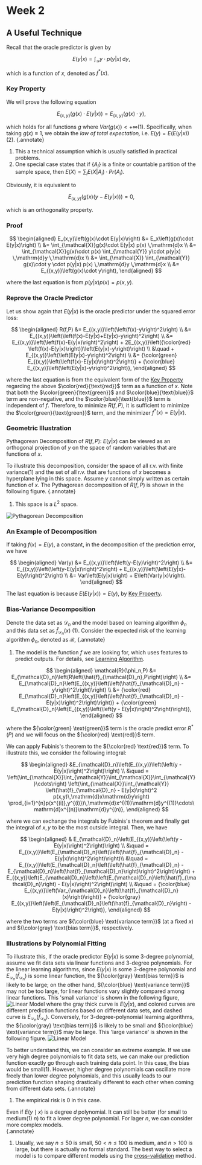 # Week 2

## A Useful Technique

Recall that the oracle predictor is given by

$$
E(y|x) = \int_{\mathcal{Y}} y\cdot p(y|x) \,\mathrm{d}y,
$$

which is a function of $x$, denoted as $f^*(x)$.

### Key Property

We will prove the following equation

$$
E_{(x,y)}\left(g(x)\cdot E(y|x)\right) = E_{(x,y)}\left(g(x)\cdot y\right),
$$

which holds for all functions $g$ where $Var\left(g(x)\right)<+\infty$(1). Specifically, when taking $g(x)\equiv 1$, we obtain the *law of total expectation,* i.e. $E\left(y\right) = E\left(E(y|x)\right)$(2).
{.annotate}

1. This a technical assumption which is usually satisfied in practical problems.
2. One special case states that if $\left\{A_i\right\}$ is a finite or countable partition of the sample space, then $E(X)=\sum_i E\left(X | A_i\right) \cdot Pr\left(A_i\right)$.

Obviously, it is equivalent to

$$
E_{(x,y)}\left(g(x)\left(y-E(y|x)\right)\right) = 0,
$$

which is an orthogonality property.

### Proof

$$
\begin{aligned}
E_(x,y)\left(g(x)\cdot E(y|x)\right) 
&= E_x\left(g(x)\cdot E(y|x)\right) \\
&= \int_{\mathcal{X}}g(x)\cdot E(y|x) p(x) \,\mathrm{d}x \\
&= \int_{\mathcal{X}}g(x)\cdot p(x) \int_{\mathcal{Y}} y\cdot p(y|x) \,\mathrm{d}y \,\mathrm{d}x \\
&= \int_{\mathcal{X}} \int_{\mathcal{Y}} g(x)\cdot y \cdot p(y|x) p(x) \,\mathrm{d}y \,\mathrm{d}x \\
&= E_{(x,y)}\left(g(x)\cdot y\right),
\end{aligned}
$$

where the last equation is from $p(y|x) p(x) = p(x,y)$.

### Reprove the Oracle Predictor

Let us show again that $E(y|x)$ is the oracle predictor under the squared error loss:

$$
\begin{aligned}
R(f,P) 
&= E_{(x,y)}\left(\left(f(x)-y\right)^2\right) \\
&= E_{(x,y)}\left(\left(f(x)-E(y|x)+E(y|x)-y\right)^2\right) \\
&= E_{(x,y)}\left(\left(f(x)-E(y|x)\right)^2\right) + 2E_{(x,y)}\left({\color{red} \left(f(x)-E(y|x)\right)}\left(E(y|x)-y\right)\right) \\ 
&\quad + E_{(x,y)}\left(\left(E(y|x)-y\right)^2\right) \\
&= {\color{green} E_{(x,y)}\left(\left(f(x)-E(y|x)\right)^2\right)} + {\color{blue} E_{(x,y)}\left(\left(E(y|x)-y\right)^2\right)},
\end{aligned}
$$

where the last equation is from the equivalent form of the [Key Property](#key-property) regarding the above $\color{red}{\text{red}}$ term as a function of $x$.
Note that both the $\color{green}{\text{green}}$ and $\color{blue}{\text{blue}}$ term are non-negative, and the $\color{blue}{\text{blue}}$ term is independent of $f$. Therefore, to minimize $R(f,P)$, it is sufficient to minimize the $\color{green}{\text{green}}$ term, and the minimizer $f^*(x) = E(y|x)$.

### Geometric Illustration

Pythagorean Decomposition of $R(f,P)$: $E(y|x)$ can be viewed as an orthogonal projection of $y$ on the space of random variables that are functions of $x$. 

To illustrate this decomposition, consider the space of all r.v. with finite variance(1) and the set of all r.v. that are functions of $x$ becomes a hyperplane lying in this space. Assume $y$ cannot simply written as certain function of $x$. The Pythagorean decomposition of $R(f,P)$ is shown in the following figure. 
{.annotate}

1. This space is a $L^2$ space. 

![Pythagorean Decomposition](stat541_week201.svg "Pythagorean Decomposition")

### An Example of Decomposition

If taking $f(x)=E(y)$, a constant, in the decomposition of the prediction error, we have

$$
\begin{aligned}
    Var(y)
    &= E_{(x,y)}\left(\left(y-E(y)\right)^2\right) \\
    &= E_{(x,y)}\left(\left(y-E(y|x)\right)^2\right) + E_{(x,y)}\left(\left(E(y|x)-E(y)\right)^2\right) \\
    &= Var\left(E(y|x)\right) + E\left(Var(y|x)\right). 
\end{aligned}
$$

The last equation is because $E\left(E(y|x)\right) = E(y)$, by [Key Property](#key-property). 

### Bias-Variance Decomposition

Denote the data set as $\mathcal{D}_n$ and the model based on learning algorithm $\phi_n$ and this data set as $\hat{f}_{\mathcal{D}_n}(x)$ (1). Consider the expected risk of the learning algorithm $\phi_n$, denoted as $\mathcal{R}$, 
{.annotate}

1. The model is the function $f$ we are looking for, which uses features to predict outputs. For details, see [Learning Algorithm](/notes/lecture_notes/stat541_week1#learning-algorithm). 

$$
\begin{aligned}
    \mathcal{R}(\phi_n,P)
    &= E_{\mathcal{D}_n}\left(R\left(\hat{f}_{\mathcal{D}_n},P\right)\right) \\
    &= E_{\mathcal{D}_n}\left(E_{(x,y)}\left(\left(\hat{f}_{\mathcal{D}_n} - y\right)^2\right)\right) \\
    &= {\color{red} E_{\mathcal{D}_n}\left(E_{(x,y)}\left(\left(\hat{f}_{\mathcal{D}_n} - E(y|x)\right)^2\right)\right)} + {\color{green} E_{\mathcal{D}_n}\left(E_{(x,y)}\left(\left(y - E(y|x)\right)^2\right)\right)}, 
\end{aligned}
$$

where the ${\color{green} \text{green}}$ term is the oracle predict error $R^*(P)$ and we will focus on the ${\color{red} \text{red}}$ term. 

We can apply Fubinis's theorem to the ${\color{red} \text{red}}$ term. To illustrate this, we consider the following integral: 

$$
\begin{aligned}
    &E_{\mathcal{D}_n}\left(E_{(x,y)}\left(\left(y - E(y|x)\right)^2\right)\right) \\
    &\quad = \left(\int_{\mathcal{X}}\int_{\mathcal{Y}}\int_{\mathcal{X}}\int_{\mathcal{Y}}\cdots\right) \left(\int_{\mathcal{X}}\int_{\mathcal{Y}} \left(\hat{f}_{\mathcal{D}_n} - E(y|x)\right)^2 p(x,y)\,\mathrm{d}x\mathrm{d}y\right) \prod_{i=1}^{n}p(x^{(i)},y^{(i)})\,\mathrm{d}x^{(1)}\mathrm{d}y^{(1)}\cdots\mathrm{d}x^{(n)}\mathrm{d}y^{(n)},  
\end{aligned}
$$

where we can exchange the integrals by Fubinis's theorem and finally get the integral of $x,y$ to be the most outside integral. Then, we have 

$$
\begin{aligned}
    & E_{\mathcal{D}_n}\left(E_{(x,y)}\left(\left(y - E(y|x)\right)^2\right)\right) \\
    &\quad = E_{(x,y)}\left(E_{\mathcal{D}_n}\left(\left(\hat{f}_{\mathcal{D}_n} - E(y|x)\right)^2\right)\right)\\
    &\quad = E_{(x,y)}\left(E_{\mathcal{D}_n}\left(\left(\hat{f}_{\mathcal{D}_n} - E_{\mathcal{D}_n}\left(\hat{f}_{\mathcal{D}_n}\right)\right)^2\right)\right) + E_{(x,y)}\left(E_{\mathcal{D}_n}\left(\left(E_{\mathcal{D}_n}\left(\hat{f}_{\mathcal{D}_n}\right) - E(y|x)\right)^2\right)\right) \\
    &\quad = {\color{blue} E_{(x,y)}\left(Var_{\mathcal{D}_n}\left(\hat{f}_{\mathcal{D}_n}(x)\right)\right)} + {\color{gray} E_{(x,y)}\left(\left(E_{\mathcal{D}_n}\left(\hat{f}_{\mathcal{D}_n}\right) - E(y|x)\right)^2\right)}, 
\end{aligned}
$$

where the two terms are ${\color{blue} \text{variance term}}$ (at a fixed $x$) and ${\color{gray} \text{bias term}}$, respectively. 

### Illustrations by Polynomial Fitting

To illustrate this, if the oracle predictor $E(y|x)$ is some 3-degree polynomial, assume we fit data sets via linear functions and 3-degree polynomials. For the linear learning algorithms, since $E(y|x)$ is some 3-degree polynomial and $E_{\mathcal{D}_n}\left(\hat{f}_{\mathcal{D}_n}\right)$ is some linear function, the ${\color{gray} \text{bias term}}$ is likely to be large; on the other hand, ${\color{blue} \text{variance term}}$ may not be too large, for linear functions vary slightly compared among linear functions. This 'small variance' is shown in the following figure, 
![Linear Model](stat541_week202.svg "Linear Model") 
where the gray thick curve is $E(y|x)$, and  colored curves are different prediction functions based on different data sets, and dashed curve is $E_{\mathcal{D}_n}\left(\hat{f}_{\mathcal{D}_n}\right)$. Conversely, for 3-degree-polynomial learning algorithms, the ${\color{gray} \text{bias term}}$ is likely to be small and ${\color{blue} \text{variance term}}$ may be large. This 'large variance' is shown in the following figure. 
![Linear Model](stat541_week203.svg "Linear Model")

To better understand this, we can consider an extreme example. If we use very high degree polynomials to fit data sets, we can make our prediction function exactly go through each training data point. In this case, the bias would be small(1). However, higher degree polynomials can oscillate more freely than lower degree polynomials, and this usually leads to our prediction function shaping drastically different to each other when coming from different data sets. 
{.annotate}

1. The empirical risk is 0 in this case. 

Even if $E(y\mid x)$ is a degree $d$ polynomial. It can still be better (for small to medium(1) $n$) to fit a lower degree polynomial. For lager $n$, we can consider more complex models.  
{.annotate}

1. Usually, we say $n\leq 50$ is small, $50<n\leq 100$ is medium, and $n>100$ is large, but there is actually no formal standard. The best way to select a model is to compare different models using the [cross-validation](/notes/lecture_notes/stat541_week4/#data-splitting-and-cross-validation) method. 